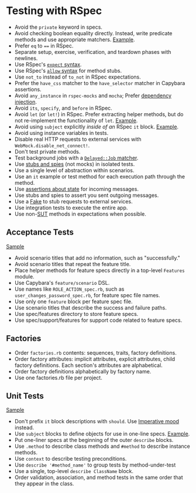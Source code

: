 # Testing with RSpec

- Avoid the `private` keyword in specs.
- Avoid checking boolean equality directly. Instead, write predicate methods and
  use appropriate matchers. [Example](predicate_tests_spec.rb).
- Prefer `eq` to `==` in RSpec.
- Separate setup, exercise, verification, and teardown phases with newlines.
- Use RSpec's [`expect` syntax].
- Use RSpec's [`allow` syntax] for method stubs.
- Use `not_to` instead of `to_not` in RSpec expectations.
- Prefer the `have_css` matcher to the `have_selector` matcher in Capybara
  assertions.
- Avoid `any_instance` in `rspec-mocks` and `mocha`; Prefer [dependency
  injection].
- Avoid `its`, `specify`, and `before` in RSpec.
- Avoid `let` (or `let!`) in RSpec. Prefer extracting helper methods, but do not
  re-implement the functionality of `let`.
  [Example](/testing-rspec/avoid_let_spec.rb).
- Avoid using `subject` explicitly _inside of an_ RSpec `it` block.
  [Example](/testing-rspec/unit_test_spec.rb).
- Avoid using instance variables in tests.
- Disable real HTTP requests to external services with
  `WebMock.disable_net_connect!`.
- Don't test private methods.
- Test background jobs with a [`Delayed::Job` matcher].
- Use [stubs and spies] \(not mocks\) in isolated tests.
- Use a single level of abstraction within scenarios.
- Use an `it` example or test method for each execution path through the method.
- Use [assertions about state] for incoming messages.
- Use stubs and spies to assert you sent outgoing messages.
- Use a [Fake] to stub requests to external services.
- Use integration tests to execute the entire app.
- Use non-[SUT] methods in expectations when possible.

[`expect` syntax]: http://myronmars.to/n/dev-blog/2012/06/rspecs-new-expectation-syntax
[`allow` syntax]: https://github.com/rspec/rspec-mocks#method-stubs
[dependency injection]: http://en.wikipedia.org/wiki/Dependency_injection
[`delayed::job` matcher]: https://gist.github.com/3186463
[stubs and spies]: http://robots.thoughtbot.com/post/159805295/spy-vs-spy
[assertions about state]: https://speakerdeck.com/skmetz/magic-tricks-of-testing-railsconf?slide=51
[fake]: http://robots.thoughtbot.com/post/219216005/fake-it
[sut]: http://xunitpatterns.com/SUT.html

## Acceptance Tests

[Sample](acceptance_test_spec.rb)

- Avoid scenario titles that add no information, such as "successfully."
- Avoid scenario titles that repeat the feature title.
- Place helper methods for feature specs directly in a top-level `Features`
  module.
- Use Capybara's `feature/scenario` DSL.
- Use names like `ROLE_ACTION_spec.rb`, such as `user_changes_password_spec.rb`,
  for feature spec file names.
- Use only one `feature` block per feature spec file.
- Use scenario titles that describe the success and failure paths.
- Use spec/features directory to store feature specs.
- Use spec/support/features for support code related to feature specs.

## Factories

- Order `factories.rb` contents: sequences, traits, factory definitions.
- Order factory attributes: implicit attributes, explicit attributes, child
  factory definitions. Each section's attributes are alphabetical.
- Order factory definitions alphabetically by factory name.
- Use one factories.rb file per project.

## Unit Tests

[Sample](unit_test_spec.rb)

- Don't prefix `it` block descriptions with `should`. Use [Imperative mood]
  instead.
- Use `subject` blocks to define objects for use in one-line specs.
  [Example](unit_test_spec.rb#6).
- Put one-liner specs at the beginning of the outer `describe` blocks.
- Use `.method` to describe class methods and `#method` to describe instance
  methods.
- Use `context` to describe testing preconditions.
- Use `describe '#method_name'` to group tests by method-under-test
- Use a single, top-level `describe ClassName` block.
- Order validation, association, and method tests in the same order that they
  appear in the class.

[imperative mood]: http://en.wikipedia.org/wiki/Imperative_mood
